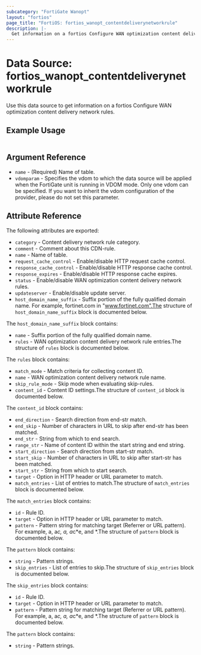 ```yaml
---
subcategory: "FortiGate Wanopt"
layout: "fortios"
page_title: "FortiOS: fortios_wanopt_contentdeliverynetworkrule"
description: |-
  Get information on a fortios Configure WAN optimization content delivery network rules.
---
```


# Data Source: fortios_wanopt_contentdeliverynetworkrule
Use this data source to get information on a fortios Configure WAN optimization content delivery network rules.


## Example Usage

```hcl

```

## Argument Reference

* `name` - (Required) Name of table.
* `vdomparam` - Specifies the vdom to which the data source will be applied when the FortiGate unit is running in VDOM mode. Only one vdom can be specified. If you want to inherit the vdom configuration of the provider, please do not set this parameter.

## Attribute Reference

The following attributes are exported:

* `category` - Content delivery network rule category.
* `comment` - Comment about this CDN-rule.
* `name` - Name of table.
* `request_cache_control` - Enable/disable HTTP request cache control.
* `response_cache_control` - Enable/disable HTTP response cache control.
* `response_expires` - Enable/disable HTTP response cache expires.
* `status` - Enable/disable WAN optimization content delivery network rules.
* `updateserver` - Enable/disable update server.
* `host_domain_name_suffix` - Suffix portion of the fully qualified domain name. For example, fortinet.com in "www.fortinet.com".The structure of `host_domain_name_suffix` block is documented below.

The `host_domain_name_suffix` block contains:

* `name` - Suffix portion of the fully qualified domain name.
* `rules` - WAN optimization content delivery network rule entries.The structure of `rules` block is documented below.

The `rules` block contains:

* `match_mode` - Match criteria for collecting content ID.
* `name` - WAN optimization content delivery network rule name.
* `skip_rule_mode` - Skip mode when evaluating skip-rules.
* `content_id` - Content ID settings.The structure of `content_id` block is documented below.

The `content_id` block contains:

* `end_direction` - Search direction from end-str match.
* `end_skip` - Number of characters in URL to skip after end-str has been matched.
* `end_str` - String from which to end search.
* `range_str` - Name of content ID within the start string and end string.
* `start_direction` - Search direction from start-str match.
* `start_skip` - Number of characters in URL to skip after start-str has been matched.
* `start_str` - String from which to start search.
* `target` - Option in HTTP header or URL parameter to match.
* `match_entries` - List of entries to match.The structure of `match_entries` block is documented below.

The `match_entries` block contains:

* `id` - Rule ID.
* `target` - Option in HTTP header or URL parameter to match.
* `pattern` - Pattern string for matching target (Referrer or URL pattern). For example, a, a*c, *a*, a*c*e, and *.The structure of `pattern` block is documented below.

The `pattern` block contains:

* `string` - Pattern strings.
* `skip_entries` - List of entries to skip.The structure of `skip_entries` block is documented below.

The `skip_entries` block contains:

* `id` - Rule ID.
* `target` - Option in HTTP header or URL parameter to match.
* `pattern` - Pattern string for matching target (Referrer or URL pattern). For example, a, a*c, *a*, a*c*e, and *.The structure of `pattern` block is documented below.

The `pattern` block contains:

* `string` - Pattern strings.
